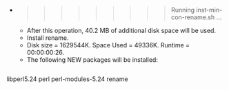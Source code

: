 * >>>>>>>>> Running inst-min-con-rename.sh ...
  * After this operation, 40.2 MB of additional disk space will be used.
  * Install rename.
  * Disk size = 1629544K. Space Used = 49336K. Runtime = 00:00:00:26.
  * The following NEW packages will be installed:
  ```bash
libperl5.24 perl perl-modules-5.24 rename
  ```
